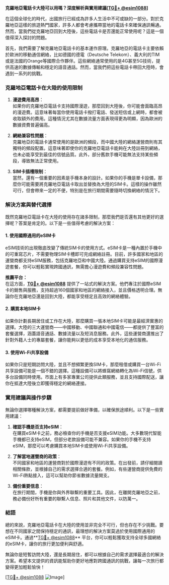 **克羅地亞電話卡大陸可以用嗎？深度解析與實用建議[[TG💪+ @esim1088](https://t.me/s/esim1088)]**

在這個全球化的時代，出國旅行已經成為許多人生活中不可或缺的一部分。對於克羅地亞這樣的旅遊熱門國家，許多人都會考慮攜帶當地的電話卡來確保通訊暢通。然而，當我們從克羅地亞回到大陸後，這些電話卡是否還能正常使用呢？這是一個值得深入探討的問題。

首先，我們需要了解克羅地亞電話卡的基本運作原理。克羅地亞的電話卡主要依賴於歐洲的移動通信網絡，比如德國的德電（Deutsche Telekom）、義大利的TIM或是法國的Orange等國際合作夥伴。這些網絡通常使用的是4G甚至5G技術，提供高速的數據傳輸和穩定的語音通話。然而，當我們把這些電話卡帶回大陸時，會遇到一系列的挑戰。

### **克羅地亞電話卡在大陸的使用限制**

1. **漫遊費用高昂**：  
   如果你的克羅地亞電話卡支持國際漫遊，那麼回到大陸後，你可能會面臨高昂的漫遊費。這意味著每當你使用電話卡撥打電話、發送短信或上網時，都會被收取額外的費用。這種情況尤其在數據流量方面表現得更為明顯，因為歐洲的數據資費普遍偏高。

2. **網絡兼容性問題**：  
   克羅地亞的電話卡通常使用的是歐洲的頻段，而中國大陸的網絡運營商則有其獨特的頻段配置。這意味著即使你的克羅地亞電話卡能夠在大陸註冊到網絡，也未必能享受到最佳的信號品質。此外，部分舊款手機可能無法支持某些頻段，導致無法正常使用。

3. **SIM卡插槽限制**：  
   當然，還有一個重要的因素是手機本身的設計。如果你的手機是單卡設備，那麼你可能需要將克羅地亞電話卡取出並替換為大陸的SIM卡。這樣的操作雖然可行，但會帶來一定的不便，特別是在旅行期間需要隨時切換網絡的情況下。

### **解決方案與替代選擇**

既然克羅地亞電話卡在大陸的使用存在諸多限制，那麼我們是否還有其他更好的選擇呢？答案是肯定的。以下是一些值得考慮的解決方案：

#### **1. 使用國際通用的eSIM卡**
   eSIM技術的出現徹底改變了傳統SIM卡的使用方式。eSIM卡是一種內置於手機中的可重寫芯片，不需要物理SIM卡槽即可完成網絡註冊。目前，許多國家和地區的運營商都支持eSIM服務，包括克羅地亞和中國大陸。通過購買支持eSIM的國際漫遊套餐，你可以輕鬆實現跨國通訊，無需擔心漫遊費和頻段兼容性問題。

   **推薦平台：**  
   在這方面，**[TG💪+ @esim1088](https://t.me/s/esim1088)** 提供了一站式的解決方案。他們專注於國際eSIM卡的銷售與服務，支持超過160個國家和地區的網絡接入，並且價格透明合理。無論你在克羅地亞還是回到大陸，都能享受穩定且高效的網絡體驗。

#### **2. 購買本地SIM卡**
   如果你計劃長期居住或工作在大陸，那麼購買一張本地SIM卡可能是最經濟實惠的選擇。大陸的三大運營商——中國移動、中國聯通和中國電信——都提供了豐富的套餐選擇，涵蓋語音通話、數據流量以及短消息服務。此外，這些運營商還推出了針對外籍人士的專屬套餐，讓你能夠以更低的成本享受本地化的通信服務。

#### **3. 使用Wi-Fi共享設備**
   如果你只是短期訪問大陸，並且不想頻繁更換SIM卡，那麼租借或購買一台Wi-Fi共享設備可能是一個不錯的選擇。這種設備可以將蜂窩網絡轉化為Wi-Fi信號，供多台設備同時使用。市面上有多家專業公司提供此類服務，並且支持國際配送，讓你在抵達大陸後立即獲得穩定的網絡連接。

### **實用建議與操作步驟**

無論你選擇哪種解決方案，都需要提前做好準備，以確保旅途順利。以下是一些實用建議：

1. **確認手機是否支持eSIM**：  
   在購買eSIM卡之前，務必檢查你的手機是否支援eSIM功能。大多數現代智能手機都已支持eSIM，但部分老款設備可能不兼容。如果你的手機不支持eSIM，那麼可以考慮購買本地SIM卡或使用Wi-Fi共享設備。

2. **了解當地運營商的政策**：  
   不同國家和地區的運營商對於國際漫遊有不同的政策。在出發前，請仔細閱讀相關條款，並根據自己的需求選擇合適的套餐。例如，有些運營商提供免費的Wi-Fi熱點接入，這可以幫助你節省數據流量開支。

3. **備份重要信息**：  
   在旅行期間，手機是你與外界聯繫的重要工具。因此，在離開克羅地亞之前，務必備份好所有重要的聯繫人信息、照片和其他文件，以防萬一。

### **結語**

總的來說，克羅地亞電話卡在大陸的使用並非完全不可行，但也存在不少挑戰。要想在不同國家之間保持穩定的通訊，最理想的解決方案莫過於使用國際通用的eSIM卡。通過**[TG💪+ @esim1088](https://t.me/s/esim1088)** 平台，你可以輕鬆獲取支持全球多國網絡的eSIM卡，讓你的旅行更加便利與舒適。

無論你是短暫訪問大陸，還是長期居住，都可以根據自己的需求選擇最適合的解決方案。希望本文提供的資訊能幫助你更好地應對跨國通訊的挑戰，讓每一次旅行都變得更加輕鬆愉快！

[[TG💪+ @esim1088](https://t.me/s/esim1088) ![Image](https://i.postimg.cc/4NQfJmqS/Snipaste-2025-05-13-00-14-12.png)]